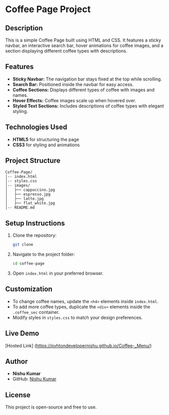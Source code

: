 # Coffee Page Project

## Description
This is a simple Coffee Page built using HTML and CSS. It features a sticky navbar, an interactive search bar, hover animations for coffee images, and a section displaying different coffee types with descriptions.

## Features
- **Sticky Navbar:** The navigation bar stays fixed at the top while scrolling.
- **Search Bar:** Positioned inside the navbar for easy access.
- **Coffee Sections:** Displays different types of coffee with images and names.
- **Hover Effects:** Coffee images scale up when hovered over.
- **Styled Text Sections:** Includes descriptions of coffee types with elegant styling.

## Technologies Used
- **HTML5** for structuring the page
- **CSS3** for styling and animations

## Project Structure
```
Coffee-Page/
│-- index.html
│-- styles.css
│-- images/
│   ├── cappuccino.jpg
│   ├── espresso.jpg
│   ├── latte.jpg
│   ├── flat_white.jpg
│-- README.md
```

## Setup Instructions
1. Clone the repository:
   ```sh
   git clone 
   ```
2. Navigate to the project folder:
   ```sh
   cd coffee-page
   ```
3. Open `index.html` in your preferred browser.

## Customization
- To change coffee names, update the `<h4>` elements inside `index.html`.
- To add more coffee types, duplicate the `<div>` elements inside the `.coffee_sec` container.
- Modify styles in `styles.css` to match your design preferences.



## Live Demo
  [Hosted Link] (https://pyhtondevelopernishu.github.io/Coffee-_Menu/)

## Author
- **Nishu Kumar**
- GitHub: [Nishu Kumar](https://github.com/PyhtonDeveloperNishu)

## License
This project is open-source and free to use.


